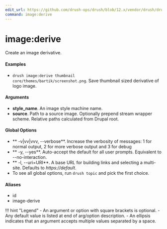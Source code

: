 ```yaml
---
edit_url: https://github.com/drush-ops/drush/blob/12.x/vendor/drush/drush/src/Commands/core/ImageCommands.php
command: image:derive
---
```

# image:derive

Create an image derivative.

#### Examples

- <code>drush image:derive thumbnail core/themes/bartik/screenshot.png</code>. Save thumbnail sized derivative of logo image.

#### Arguments

- **style_name**. An image style machine name.
- **source**. Path to a source image. Optionally prepend stream wrapper scheme. Relative paths calculated from Drupal root.

#### Global Options

- ** -v|vv|vvv, --verbose**. Increase the verbosity of messages: 1 for normal output, 2 for more verbose output and 3 for debug
- ** -y, --yes**. Auto-accept the default for all user prompts. Equivalent to --no-interaction.
- ** -l, --uri=URI**. A base URL for building links and selecting a multi-site. Defaults to *https://default*.
- To see all global options, run <code>drush topic</code> and pick the first choice.

#### Aliases

- id
- image-derive

!!! hint "Legend"
    - An argument or option with square brackets is optional.
    - Any default value is listed at end of arg/option description.
    - An ellipsis indicates that an argument accepts multiple values separated by a space.